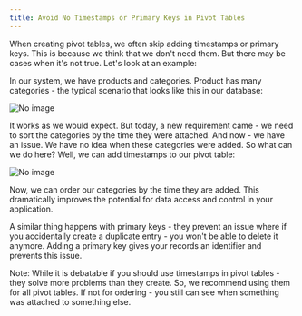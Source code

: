 ```yaml
---
title: Avoid No Timestamps or Primary Keys in Pivot Tables
---
```

When creating pivot tables, we often skip adding timestamps or primary keys. This is because we think that we don't need them. But there may be cases when it's not true. Let's look at an example:

In our system, we have products and categories. Product has many categories - the typical scenario that looks like this in our database:

![No image](/images/49_img1.png)

It works as we would expect. But today, a new requirement came - we need to sort the categories by the time they were attached. And now - we have an issue. We have no idea when these categories were added. So what can we do here? Well, we can add timestamps to our pivot table:

![No image](/images/49_img2.png)

Now, we can order our categories by the time they are added. This dramatically improves the potential for data access and control in your application.

A similar thing happens with primary keys - they prevent an issue where if you accidentally create a duplicate entry - you won't be able to delete it anymore. Adding a primary key gives your records an identifier and prevents this issue.

<span class="font-semibold">Note:</span> While it is debatable if you should use timestamps in pivot tables - they solve more problems than they create. So, we recommend using them for all pivot tables. If not for ordering - you still can see when something was attached to something else.